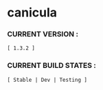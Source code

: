 # canicula

### CURRENT VERSION :     
    [ 1.3.2 ]

### CURRENT BUILD STATES : 
    [ Stable | Dev | Testing ]